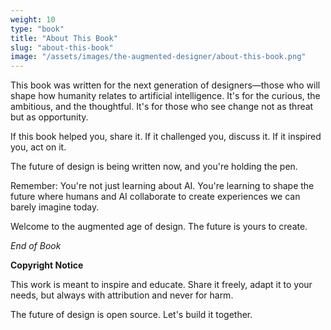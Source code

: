 ```yaml
---
weight: 10
type: "book"
title: "About This Book"
slug: "about-this-book"
image: "/assets/images/the-augmented-designer/about-this-book.png"
---
```


This book was written for the next generation of designers—those who will shape how humanity relates to artificial intelligence. It's for the curious, the ambitious, and the thoughtful. It's for those who see change not as threat but as opportunity.

If this book helped you, share it. If it challenged you, discuss it. If it inspired you, act on it.

The future of design is being written now, and you're holding the pen.

Remember: You're not just learning about AI. You're learning to shape the future where humans and AI collaborate to create experiences we can barely imagine today.

Welcome to the augmented age of design. The future is yours to create.



_End of Book_



**Copyright Notice**

This work is meant to inspire and educate. Share it freely, adapt it to your needs, but always with attribution and never for harm.

The future of design is open source. Let's build it together.